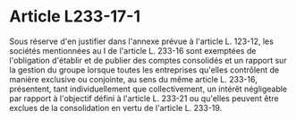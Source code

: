 # Article L233-17-1

Sous réserve d'en justifier dans l'annexe prévue à l'article L. 123-12, les sociétés mentionnées au I de l'article L. 233-16 sont exemptées de l'obligation d'établir et de publier des comptes consolidés et un rapport sur la gestion du groupe lorsque toutes les entreprises qu'elles contrôlent de manière exclusive ou conjointe, au sens du même article L. 233-16, présentent, tant individuellement que collectivement, un intérêt négligeable par rapport à l'objectif défini à l'article L. 233-21 ou qu'elles peuvent être exclues de la consolidation en vertu de l'article L. 233-19.
